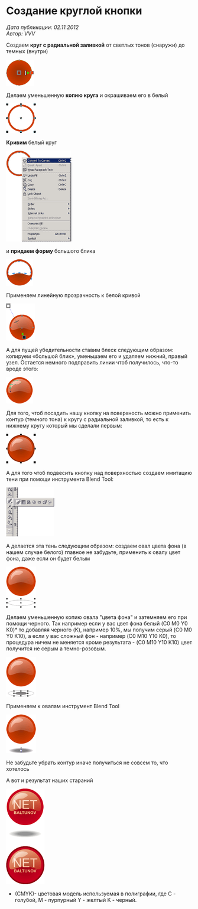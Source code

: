 # Создание круглой кнопки

_Дата публикации: 02.11.2012  
Автор: VVV_

Создаем **круг с радиальной заливкой** от светлых тонов (снаружи) до темных (внутри)

![Создание круглой кнопки](1.gif)

Делаем уменьшенную **копию круга** и окрашиваем его в белый

![Создание круглой кнопки](2.gif)

**Кривим** белый круг

![Создание круглой кнопки](3.gif)

и **придаем форму** большого блика

![Создание круглой кнопки](4.gif)

Применяем линейную прозрачность к белой кривой

![Создание круглой кнопки](5.gif)

А для пущей убедительности ставим блеск следующим образом: копируем «большой блик», уменьшаем его и удаляем нижний, правый узел. Остается немного подправить линии чтоб получилось, что-то вроде этого:

![Создание круглой кнопки](6.gif)

Для того, чтоб посадить нашу кнопку на поверхность можно применить контур (темного тона) к кругу с радиальной заливкой, то есть к нижнему кругу который мы сделали первым:

![Создание круглой кнопки](7.gif)

А для того чтоб подвесить кнопку над поверхностью создаем имитацию тени при помощи инструмента Blend Tool:

![Создание круглой кнопки](8.gif)

А делается эта тень следующим образом: создаем овал цвета фона (в нашем случае белого) главное не забудьте, применить к овалу цвет фона, даже если он будет белым

![Создание круглой кнопки](9.gif)

Делаем уменьшенную копию овала "цвета фона" и затемняем его при помощи черного. Так например если у вас цвет фона белый (C0 M0 Y0 K0)* то добавляя черного (K), например 10%, мы получим серый (C0 M0 Y0 K10), а если у вас сложный фон - например (C0 M10 Y10 K0), то процедура ничем не меняется кроме результата - (C0 M10 Y10 K10) цвет получится не серым а темно-розовым.

![Создание круглой кнопки](10.gif)

Применяем к овалам инструмент Blend Tool

![Создание круглой кнопки](11.gif)

Не забудьте убрать контур иначе получиться не совсем то, что хотелось

А вот и результат наших стараний

![Создание круглой кнопки](12.gif)

* (CMYK)- цветовая модель используемая в полиграфии, где C - голубой, M - пурпурный Y - желтый K - черный.